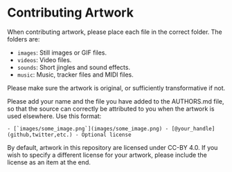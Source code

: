 # Contributing Artwork

When contributing artwork, please place each file in the correct folder. The
folders are:

- `images`: Still images or GIF files.
- `videos`: Video files.
- `sounds`: Short jingles and sound effects.
- `music`: Music, tracker files and MIDI files.

Please make sure the artwork is original, or sufficiently transformative if
not.

Please add your name and the file you have added to the AUTHORS.md file, so
that the source can correctly be attributed to you when the artwork is used
elsewhere. Use this format:

``- [`images/some_image.png`](images/some_image.png) - [@your_handle](github,twitter,etc.) - Optional license``

By default, artwork in this repository are licensed under CC-BY 4.0. If you
wish to specify a different license for your artwork, please include the
license as an item at the end.
